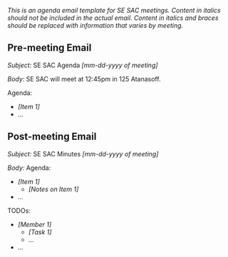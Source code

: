 *This is an agenda email template for SE SAC meetings. Content in italics should not be included in the actual email. Content in italics and braces should be replaced with information that varies by meeting.*

## Pre-meeting Email

*Subject:*
SE SAC Agenda *[mm-dd-yyyy of meeting]*

*Body:*
SE SAC will meet at 12:45pm in 125 Atanasoff. 

Agenda:
* *[Item 1]*
* *...* 

## Post-meeting Email

*Subject:*
SE SAC Minutes *[mm-dd-yyyy of meeting]*

*Body:*
Agenda:
* *[Item 1]*
  * *[Notes on Item 1]*
* *...*

TODOs:
* *[Member 1]*
  * *[Task 1]*
  * *...*
* *...*

